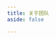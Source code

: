```yaml
---
title: 关于团队
aside: false

---
```


<script setup>
import {
  VPTeamPage,
  VPTeamPageTitle,
  VPTeamMembers,
} from 'vitepress/theme'

const members = [
  {
    avatar: '/image/avatar/Mr. Bizarre.jpg',
    name: 'Mr. Bizarre',
    title: '管理员',
    links: [
      {
        icon: {
          svg: '<img src="/icon/me.svg" width="55%" color="#808080">'
        },
        link: "https://zhuns.top/",
      },
      {
        icon: {
        svg: '<img src="/icon/ks.svg" width="55%" color="#808080">'
        },
        link: 'https://v.kuaishou.com/rpfhY6' 
      },
      {
        icon: {
          svg: '<img src="/icon/wxs.svg" width="70%" color="#808080">'
        },
        link: "https://blog.zhuns.top/wxz/index.html?redirectTo=https://win.cooa.top/",
      },
      {
        icon: {
          svg: '<img src="/icon/qq.svg" width="70%" color="#808080">'
        },
        link: "https://qm.qq.com/q/fQdytRLNK2",
      },
      {
        icon: 'github',
        link: "https://github.com/zhunse",
      }
    ],
  },

  {
    avatar: '/image/avatar/user.png',
    name: 'User',
    title: '待定',
    links: [
      {
        icon: {
        svg: '<img src="/icon/wen.svg" width="55%" color="#808080">'
      },
      link: '#' 
      }
    ],
  },

]
</script>

<VPTeamPage>
  <VPTeamPageTitle>
    <template #title>
      我们的团队
    </template>
    <template #lead>
      下面是我们团队的开发人员 但是 在目前看来这支团队还并不完整 因为只有我一个人在背后操纵网站🤣
    </template>
  </VPTeamPageTitle>
  <VPTeamMembers :members="members" />
</VPTeamPage>
